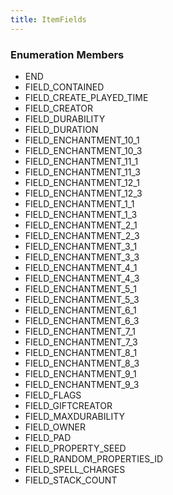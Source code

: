 ```yaml
---
title: ItemFields
---
```






### Enumeration Members
- END
- FIELD\_CONTAINED
- FIELD\_CREATE\_PLAYED\_TIME
- FIELD\_CREATOR
- FIELD\_DURABILITY
- FIELD\_DURATION
- FIELD\_ENCHANTMENT\_10\_1
- FIELD\_ENCHANTMENT\_10\_3
- FIELD\_ENCHANTMENT\_11\_1
- FIELD\_ENCHANTMENT\_11\_3
- FIELD\_ENCHANTMENT\_12\_1
- FIELD\_ENCHANTMENT\_12\_3
- FIELD\_ENCHANTMENT\_1\_1
- FIELD\_ENCHANTMENT\_1\_3
- FIELD\_ENCHANTMENT\_2\_1
- FIELD\_ENCHANTMENT\_2\_3
- FIELD\_ENCHANTMENT\_3\_1
- FIELD\_ENCHANTMENT\_3\_3
- FIELD\_ENCHANTMENT\_4\_1
- FIELD\_ENCHANTMENT\_4\_3
- FIELD\_ENCHANTMENT\_5\_1
- FIELD\_ENCHANTMENT\_5\_3
- FIELD\_ENCHANTMENT\_6\_1
- FIELD\_ENCHANTMENT\_6\_3
- FIELD\_ENCHANTMENT\_7\_1
- FIELD\_ENCHANTMENT\_7\_3
- FIELD\_ENCHANTMENT\_8\_1
- FIELD\_ENCHANTMENT\_8\_3
- FIELD\_ENCHANTMENT\_9\_1
- FIELD\_ENCHANTMENT\_9\_3
- FIELD\_FLAGS
- FIELD\_GIFTCREATOR
- FIELD\_MAXDURABILITY
- FIELD\_OWNER
- FIELD\_PAD
- FIELD\_PROPERTY\_SEED
- FIELD\_RANDOM\_PROPERTIES\_ID
- FIELD\_SPELL\_CHARGES
- FIELD\_STACK\_COUNT
